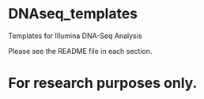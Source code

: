 # DNAseq_templates
Templates for Illumina DNA-Seq Analysis

Please see the README file in each section.

# For research purposes only.
